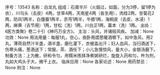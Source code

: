 序号：13543
名称：白龙丸
组成：石膏半斤（火煅过，如面，分为3停，留1停为衣），川乌头（去皮）4两，甘草4两，天南星4两（各生用），肉桂2两，甘菊花2两，防风1两半，白僵蚕1两半，京芎1两半，牛膝1两，海桐皮（去皮，水浸）1两，麻黄（去节用）1两，甘松（洗）1两，川白芷1两，藁本（洗）1两。
出处：《医方类聚》卷二十引《神巧万全方》。
主治：头风，并诸般风疾。
加减：None
功效：None
用法用量：每服1丸，空心，夜卧用煨葱暖酒嚼下。如中急风，用2丸，薄荷自然汁半盏，酒半盏，磨化灌下，衣被盖出汗；妇人血风，当归酒送下，伤寒头痛，葱酒送下；常服，茶、酒任下；小儿急慢惊风，量大小，金银汤磨下。
制备方法：上为散，研和令匀，用糯米拣择净煮粥研烂，旋旋入药和匀，杵为剂，丸如大鸡头子大，微干上衣。
临床应用：None
各家论述：None
用药禁忌：None
附注：None

